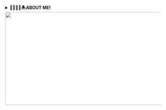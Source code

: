 <details>
  <summary><b>🌈🔥🌊🍔🏝️ABOUT ME!</b></summary>

  ### 👩🏻‍💻 Career
  <ul style="font-size: smaller; list-style-type: none;">
    <li>[THE SMC GROUP](https://thesmc.co.kr/) FE developer `23.06.-23.12.` 외 스타트업 1년 재직</li>
  </ul>

  ### 🤩 Interests
  `Finance` `Logistics` `Advertising`
  
  ### ❤️‍🔥 Awards
  <ul style="font-size: smaller; list-style-type: none;">
    <li>2024 스마트해상물류경진대회 - 해양수산부 장관상(1위)</li>
    <li>2023 숭실대학교 IT프로젝트(교내SW공모전) - IT대학 학부장상 대상(1위)</li>
    <li>2023 서울시 열린데이터광장 공공데이터 활용 앱/웹 경진대회 - 서울특별시장상 우수상(2위)</li>
    <li>2023 카카오 X 한국관광공사 관광데이터 활용 공모전 - 한국관광공사상 장려상(3위)</li>
    <li>2024 숭실대학교 IT프로젝트(교내SW공모전) - IT대학 학부장상 최우수상(2위)</li>
    <li>2024 SK텔레콤 x 하나금융그룹 TECH4GOOD 해커톤 - 아이디어상</li>
  </ul>
  
  ### ⭐️ Activity
  <ul style="font-size: smaller; list-style-type: none;">
    <li>Cloudclub Member `25.03.-`</li>
    <li>Google Developer Student Club Web/Mobile Member `22.09.-24.09.`</li>
    <li>스프링부트 기반 핀테크 서비스 과정(200h) 수료 `24.08.-24.09.`</li>
    <li>신세계아이앤씨와 함께하는 SSG Re:coder 코딩교실 교육멘토 `22.11.-23.03.`</li>
    <li>MakeUs Challenge(UMC) Springboot Member `23.09.-23.12.`</li>
  </ul>

</details>

</details>

<a href="https://github.com/devxb/gitanimals">
<img
  src="https://render.gitanimals.org/farms/kweonsikyung"
  width="600"
  height="300"
/>
</a>
